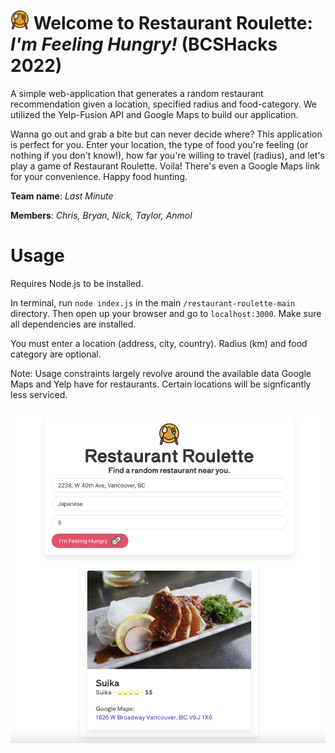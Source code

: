 # <img src="img/restaurant.png" width="30" height="30"> Welcome to Restaurant Roulette: _I'm Feeling Hungry!_ (BCSHacks 2022)
A simple web-application that generates a random restaurant recommendation given a location, specified radius and food-category. We utilized the Yelp-Fusion API and Google Maps to build our application.
 
Wanna go out and grab a bite but can never decide where? This application is perfect for you. Enter your location, the type of food you're feeling (or nothing if you don't know!), how far you're willing to travel (radius), and let's play a game of Restaurant Roulette. Voila! There's even a Google Maps link for your convenience. Happy food hunting.

**Team name**: _Last Minute_

**Members**: _Chris, Bryan, Nick, Taylor, Anmol_

# Usage
Requires Node.js to be installed. 

In terminal, run `node index.js` in the main `/restaurant-roulette-main` directory. Then open up your browser and go to `localhost:3000`.
Make sure all dependencies are installed.

You must enter a location (address, city, country). Radius (km) and food category are optional.

Note: Usage constraints largely revolve around the available data Google Maps and Yelp have for restaurants. Certain locations will be signficantly less serviced. 

![Alt text](/img/demo.png "Demo")





